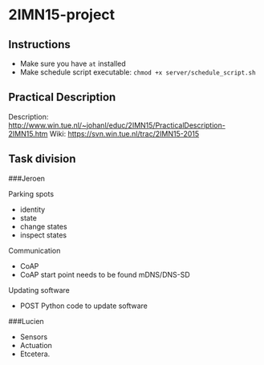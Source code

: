# 2IMN15-project

Instructions
------------
- Make sure you have `at` installed
- Make schedule script executable: `chmod +x server/schedule_script.sh`

Practical Description
---------------------
Description: http://www.win.tue.nl/~johanl/educ/2IMN15/PracticalDescription-2IMN15.htm
Wiki: https://svn.win.tue.nl/trac/2IMN15-2015

Task division
-------------
###Jeroen

Parking spots
- identity
- state
- change states
- inspect states

Communication
- CoAP
- CoAP start point needs to be found mDNS/DNS-SD

Updating software
- POST Python code to update software

###Lucien
- Sensors
- Actuation
- Etcetera.
